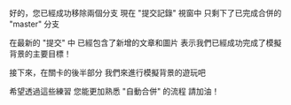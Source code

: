 好的，您已經成功移除兩個分支
現在 "提交記錄" 視窗中
只剩下了已完成合併的 "master" 分支

在最新的 "提交" 中
已經包含了新增的文章和圖片
表示我們已經成功完成了模擬背景的主要目標！

接下來，在關卡的後半部分
我們來進行模擬背景的遊玩吧

希望透過這些練習
您能更加熟悉 "自動合併" 的流程
請加油！
